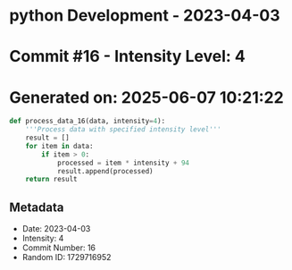 ﻿# python Development - 2023-04-03
# Commit #16 - Intensity Level: 4
# Generated on: 2025-06-07 10:21:22
```python
def process_data_16(data, intensity=4):
    '''Process data with specified intensity level'''
    result = []
    for item in data:
        if item > 0:
            processed = item * intensity + 94
            result.append(processed)
    return result
```
## Metadata
- Date: 2023-04-03
- Intensity: 4
- Commit Number: 16
- Random ID: 1729716952
